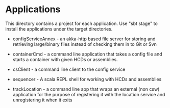 Applications
============

This directory contains a project for each application. Use "sbt stage" to install the applications under
the target directories.

* configServiceAnnex - an akka-http based file server for storing and retrieving large/binary files
  instead of checking them in to Git or Svn

* containerCmd - a command line application that takes a config file and starts a
  container with given  HCDs or assemblies.

* csClient - a command line client to the config service

* sequencer - A scala REPL shell for working with HCDs and assemblies

* trackLocation - a command line app that wraps an external (non csw) application for the purpose of registering it
                   with the location service and unregistering it when it exits

